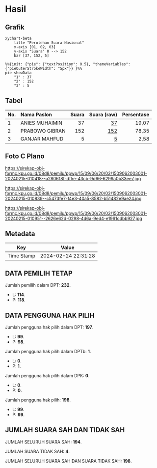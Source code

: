 # Hasil

## Grafik

```mermaid
xychart-beta
    title "Perolehan Suara Nasional"
    x-axis [01, 02, 03]
    y-axis "Suara" 0 --> 152
    bar [37, 152, 5]
```

```mermaid
%%{init: {"pie": {"textPosition": 0.5}, "themeVariables": {"pieOuterStrokeWidth": "5px"}} }%%
pie showData
    "1" : 37
    "2" : 152
    "3" : 5
```

## Tabel

| No. | Nama Paslon    | Suara | Suara (raw) | Persentase |
|:--- |:-------------- | -----:| -----------:| ----------:|
| 1   | ANIES MUHAIMIN | 37    | [37][p-1]   | 19,07      |
| 2   | PRABOWO GIBRAN | 152   | [152][p-2]  | 78,35      |
| 3   | GANJAR MAHFUD  | 5     | [5][p-3]    | 2,58       |


[p-1]: https://github.com/gigit-pemilu/pemilu-2024/blob/main/pilpres/hitung-suara/sub/15-jambi/sub/09-tebo/sub/06-vii-koto/sub/2003-teluk-kayu-putih/sub/001-tps/sub/paslon-1.txt
[p-2]: https://github.com/gigit-pemilu/pemilu-2024/blob/main/pilpres/hitung-suara/sub/15-jambi/sub/09-tebo/sub/06-vii-koto/sub/2003-teluk-kayu-putih/sub/001-tps/sub/paslon-2.txt
[p-3]: https://github.com/gigit-pemilu/pemilu-2024/blob/main/pilpres/hitung-suara/sub/15-jambi/sub/09-tebo/sub/06-vii-koto/sub/2003-teluk-kayu-putih/sub/001-tps/sub/paslon-3.txt

## Foto C Plano

https://sirekap-obj-formc.kpu.go.id/08d8/pemilu/ppwp/15/09/06/20/03/1509062003001-20240215-010418--a280618f-df5e-43cb-9d66-6299a0b83ee7.jpg

https://sirekap-obj-formc.kpu.go.id/08d8/pemilu/ppwp/15/09/06/20/03/1509062003001-20240215-010839--c5473fe7-f4e3-40a5-8582-b51482e9ae24.jpg

https://sirekap-obj-formc.kpu.go.id/08d8/pemilu/ppwp/15/09/06/20/03/1509062003001-20240215-010951--2626e62d-0298-4d6a-9ed4-e1961cdbb927.jpg


## Metadata

| Key        | Value               |
| ---------- | ------------------- |
| Time Stamp | 2024-02-24 22:31:28 |


## DATA PEMILIH TETAP

Jumlah pemilih dalam DPT: **232**.
 * L: **114**.
 * P: **118**.

## DATA PENGGUNA HAK PILIH

Jumlah pengguna hak pilih dalam DPT: **197**.
 * L: **99**.
 * P: **98**.

Jumlah pengguna hak pilih dalam DPTb: **1**.
 * L: **0**.
 * P: **1**.

Jumlah pengguna hak pilih dalam DPK: **0**.
 * L: **0**.
 * P: **0**.

Jumlah pengguna hak pilih: **198**.
 * L: **99**.
 * P: **99**.

## JUMLAH SUARA SAH DAN TIDAK SAH

JUMLAH SELURUH SUARA SAH: **194**.

JUMLAH SUARA TIDAK SAH: **4**.

JUMLAH SELURUH SUARA SAH DAN SUARA TIDAK SAH: **198**.


